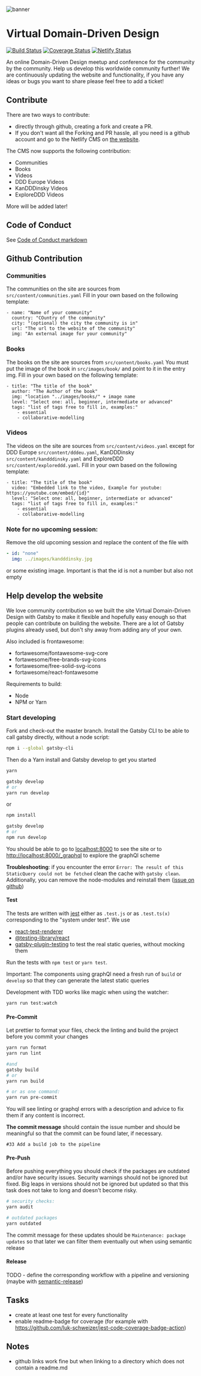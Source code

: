 ![banner](src/images/logo/vddd_logo_tp.png)


# Virtual Domain-Driven Design

[![Build Status](https://github.com/Virtual-Domain-driven-design/virtual-domain-driven-design/actions/workflows/main.yml/badge.svg)](https://github.com/Virtual-Domain-driven-design/virtual-domain-driven-design/actions/workflows/main.yml)
[![Coverage Status](https://coveralls.io/repos/github/Virtual-Domain-driven-design/virtual-domain-driven-design/badge.svg?branch=master)](https://coveralls.io/github/Virtual-Domain-driven-design/virtual-domain-driven-design?branch=master)
[![Netlify Status](https://api.netlify.com/api/v1/badges/532e8383-2c1c-4e76-b0fb-9ddeccae725e/deploy-status)](https://app.netlify.com/sites/virtualddd/deploys)

An online Domain-Driven Design meetup and conference for the community by the community. Help us develop this worldwide community further!
We are continuously updating the website and functionality, if you have any ideas or bugs you want to share please feel free to add a ticket!

## Contribute

There are two ways to contribute:

- directly through github, creating a fork and create a PR.
- If you don't want all the Forking and PR hassle, all you need is a github account and go to the Netlify CMS on [the website](https://virtualddd.com/admin/).

The CMS now supports the following contribution:

- Communities
- Books
- Videos
- DDD Europe Videos
- KanDDDinsky Videos
- ExploreDDD Videos

More will be added later!

## Code of Conduct

See [Code of Conduct markdown](./Code-of-Conduct.md)

## Github Contribution

### Communities

The communities on the site are sources from `src/content/communities.yaml`
Fill in your own based on the following template:

```
- name: "Name of your community"
  country: "COuntry of the community"
  city: "(optional) the city the community is in"
  url: "The url to the website of the community"
  img: "An external image for your community"
```

### Books

The books on the site are sources from `src/content/books.yaml`
You must put the image of the book in `src/images/book/` and point to it in the entry img.
Fill in your own based on the following template:

```
- title: "The title of the book"
  author: "The Author of the book"
  img: "location "../images/books/" + image name
  level: "Select one: all, beginner, intermediate or advanced"
  tags: "list of tags free to fill in, examples:"
    - essential
    - collaborative-modelling
```

### Videos

The videos on the site are sources from `src/content/videos.yaml` except for DDD Europe `src/content/dddeu.yaml`, KanDDDinsky `src/content/kandddinsky.yaml` and ExploreDDD `src/content/exploreddd.yaml`.
Fill in your own based on the following template:

```
- title: "The title of the book"
  video: "Embedded link to the video, Example for youtube: https://youtube.com/embed/{id}"
  level: "Select one: all, beginner, intermediate or advanced"
  tags: "list of tags free to fill in, examples:"
    - essential
    - collaborative-modelling
```

### Note for no upcoming session:

Remove the old upcoming session and replace the content of the file with

```yaml
- id: "none"
  img: ../images/kandddinsky.jpg
```

or some existing image. Important is that the id is not a number but also not empty

## Help develop the website

We love community contribution so we built the site Virtual Domain-Driven Design with Gatsby to make it flexible and hopefully easy enough so that people can contribute on building the website.
There are a lot of Gatsby plugins already used, but don't shy away from adding any of your own.

Also included is frontawesome:

- fortawesome/fontawesome-svg-core
- fortawesome/free-brands-svg-icons
- fortawesome/free-solid-svg-icons
- fortawesome/react-fontawesome

Requirements to build:

- Node
- NPM or Yarn

### Start developing

Fork and check-out the master branch.
Install the Gatsby CLI to be able to call gatsby directly, without a node script:

```sh
npm i --global gatsby-cli
```

Then do a Yarn install and Gatsby develop to get you started

```sh
yarn

gatsby develop
# or
yarn run develop
```

or

```sh
npm install

gatsby develop
# or
npm run develop
```

You should be able to go to [localhost:8000](https://localhost:8000) to see the site or to [http://localhost:8000/\_graphql](http://localhost:8000/_graphql) to explore the graphQl scheme

**Troubleshooting**: if you encounter the error `Error: The result of this StaticQuery could not be fetched` clean the cache with `gatsby clean`. Additionally, you can remove the node-modules and reinstall them ([issue on github](https://github.com/gatsbyjs/gatsby/issues/24902))

#### Test

The tests are written with [jest](https://jestjs.io/) either as `.test.js` or as `.test.ts(x)` corresponding to the "system under test". We use

- [react-test-renderer](https://reactjs.org/docs/test-renderer.html)
- [@testing-library/react](https://github.com/testing-library/react-testing-library)
- [gatsby-plugin-testing](https://www.gatsbyjs.com/plugins/gatsby-plugin-testing/) to test the real static queries, without mocking them

Run the tests with `npm test` or `yarn test`.

Important: The components using graphQl need a fresh run of `build` or `develop` so that they can generate the latest static queries

Development with TDD works like magic when using the watcher:

```sh
yarn run test:watch
```

#### Pre-Commit

Let prettier to format your files, check the linting and build the project before you commit your changes

```sh
yarn run format
yarn run lint

#and
gatsby build
# or
yarn run build

# or as one command:
yarn run pre-commit
```

You will see linting or graphql errors with a description and advice to fix them if any content is incorrect.

**The commit message** should contain the issue number and should be meaningful so that the commit can be found later, if necessary.

```git
#33 Add a build job to the pipeline
```

#### Pre-Push

Before pushing everything you should check if the packages are outdated and/or have security issues. Security warnings should not be ignored but fixed. Big leaps in versions should not be ignored but updated so that this task does not take to long and doesn't become risky.

```sh
# security checks:
yarn audit

# outdated packages
yarn outdated
```

The commit message for these updates should be `Maintenance: package updates` so that later we can filter them eventually out when using semantic release

#### Release

TODO - define the corresponding workflow with a pipeline and versioning (maybe with [semantic-release](https://github.com/semantic-release/semantic-release))

## Tasks

- create at least one test for every functionality
- enable readme-badge for coverage (for example with https://github.com/luk-schweizer/jest-code-coverage-badge-action)

## Notes

- github links work fine but when linking to a directory which does not contain a readme.md
